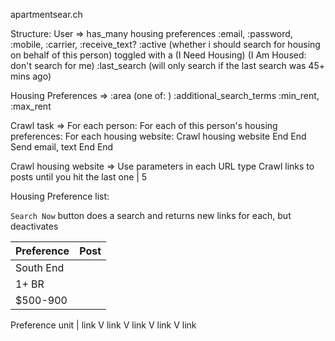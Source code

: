 apartmentsear.ch

Structure:
User =>
  has_many housing preferences
  :email, :password, :mobile, :carrier, :receive_text?
  :active (whether i should search for housing on behalf of this person)
     toggled with a (I Need Housing) (I Am Housed: don't search for me)
  :last_search (will only search if the last search was 45+ mins ago)

Housing Preferences =>
  :area (one of: )
  :additional_search_terms
  :min_rent, :max_rent


Crawl task =>
 For each person:
   For each of this person's housing preferences:
     For each housing website:
        Crawl housing website
      End
    End
    Send email, text
  End
End

Crawl housing website =>
  Use parameters in each URL type
  Crawl links to posts until you hit the last one | 5







Housing Preference list:

`Search Now` button does a search and returns new links for each, but deactivates

| Preference | Post        |
|:-----------|:------------|
| South End  |         |
| 1+ BR      |       |
| $500-900   |        |

Preference unit  | link V link V link V link V link





















